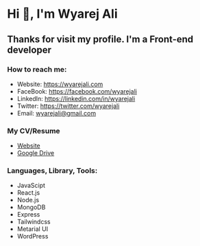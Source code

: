 # Hi 👋, I'm Wyarej Ali

## Thanks for visit my profile. I'm a Front-end developer

### How to reach me:
- Website: https://wyarejali.com
- FaceBook: https://facebook.com/wyarejali
- LinkedIn: https://linkedin.com/in/wyarejali
- Twitter: https://twitter.com/wyarejali
- Email: [wyarejali@gmail.com](mailto:wyarejali@gmail.com)

### My CV/Resume
- [Website](https://wyarejali.com/resume)
- [Google Drive](https://drive.google.com/file/d/1F9tvsRgnFczCArDRLyzYlwe7LPDeaPcY/view?usp=sharing)

### Languages, Library, Tools:
- JavaScipt
- React.js
- Node.js
- MongoDB
- Express
- Tailwindcss
- Metarial UI
- WordPress
